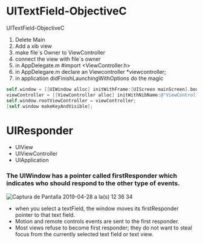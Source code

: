 # UITextField-ObjectiveC
UITextField-ObjectiveC

1. Delete Main
2. Add a xib view
3. make file`s Owner to ViewController
4. connect the view with file´s owner 
5. in AppDelegate.m #import <ViewController.h>
6. in AppDelegare.m declare an Viewcontroller *viewcontroller;
7. in application didFinishLaunchingWithOptions do the magic 

``` objective-c
self.window = [[UIWindow alloc] initWithFrame:[UIScreen mainScreen].bounds];
viewController = [[ViewController alloc] initWithNibName:@"ViewController" bundle:nil];
self.window.rootViewController = viewController;
[self.window makeKeyAndVisible];
```
# UIResponder

- UIView
- UIViewController
- UIApplication

### The UIWindow has a pointer called firstResponder which indicates who should respond to the other type of events.

![Captura de Pantalla 2019-04-28 a la(s) 12 36 34](https://user-images.githubusercontent.com/24994818/56868016-fc03ae80-69a9-11e9-9796-e0f628cbf9c3.png)

- when you select a textField, the window moves its firstResponder pointer to that text field.
- Motion and remote controls events are sent to the first responder.
- Most views refuse to become first responder; they do not want to steal focus from the currently selected text field or text view.

